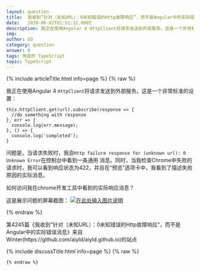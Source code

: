 ```yaml
---
layout: question
title:  我收到“针对（未知URL）：0未知错误的Http故障响应”，而不是Angular中的实际错误消息
date:   2020-06-02T01:51:12.000Z
description: 我正在使用Angular 4 HttpClient将请求发送到外部服务。这是一个非常标准的设置：this.httpClient.get(url).su...
img: 
author: GO
category: question
answer: 0
tags: 角度的 TypeScript
topic: TypeScript
---
```

<div class="article-root">
  <div class="article">
    {% include articleTitle.html info=page %}
    {% raw %}
    <div class="article-content"><p><font style="vertical-align: inherit;"><font style="vertical-align: inherit;">我正在使用Angular 4 </font></font><code>HttpClient</code><font style="vertical-align: inherit;"><font style="vertical-align: inherit;">将请求发送到外部服务。</font><font style="vertical-align: inherit;">这是一个非常标准的设置：</font></font></p>

<pre class="lang-js prettyprint prettyprinted" style=""><code><span class="kwd">this</span><span class="pun">.</span><span class="pln">httpClient</span><span class="pun">.</span><span class="kwd">get</span><span class="pun">(</span><span class="pln">url</span><span class="pun">).</span><span class="pln">subscribe</span><span class="pun">(</span><span class="pln">response </span><span class="pun">=&gt;</span><span class="pln"> </span><span class="pun">{</span><font></font><span class="pln">
  </span><span class="com">//do something with response</span><font></font><span class="pln">
</span><span class="pun">},</span><span class="pln"> err </span><span class="pun">=&gt;</span><span class="pln"> </span><span class="pun">{</span><font></font><span class="pln">
  console</span><span class="pun">.</span><span class="pln">log</span><span class="pun">(</span><span class="pln">err</span><span class="pun">.</span><span class="pln">message</span><span class="pun">);</span><font></font><span class="pln">
</span><span class="pun">},</span><span class="pln"> </span><span class="pun">()</span><span class="pln"> </span><span class="pun">=&gt;</span><span class="pln"> </span><span class="pun">{</span><font></font><span class="pln">
  console</span><span class="pun">.</span><span class="pln">log</span><span class="pun">(</span><span class="str">'completed'</span><span class="pun">);</span><font></font><span class="pln">
</span><span class="pun">}</span><font></font>
</code></pre>

<p><font style="vertical-align: inherit;"><font style="vertical-align: inherit;">问题是，当请求失败时，我会</font></font><code>Http failure response for (unknown url): 0 Unknown Error</code><font style="vertical-align: inherit;"><font style="vertical-align: inherit;">在控制台中</font><font style="vertical-align: inherit;">看到一条通用 
 </font><font style="vertical-align: inherit;">消息。</font><font style="vertical-align: inherit;">同时，当我检查Chrome中失败的请求时，我可以看到响应状态为422，并且在“预览”选项卡中，我看到了描述失败原因的实际消息。</font></font></p>

<p><font style="vertical-align: inherit;"><font style="vertical-align: inherit;">如何访问我在chrome开发工具中看到的实际响应消息？</font></font></p>

<p><font style="vertical-align: inherit;"><font style="vertical-align: inherit;">这是展示问题的屏幕截图：
</font></font><a href="https://www.samyoc.com//uploads/users/24177/images/thumbnails/1591062545563.png" data-src="https://www.samyoc.com//uploads/users/24177/images/1591062545563.png" rel="noreferrer"><img src="https://i.stack.imgur.com/UUp2f.png" alt="在此处输入图片说明"></a></p></div>
    {% endraw %}
  </div>
  <p class="winter_mark">第4245篇《我收到“针对（未知URL）：0未知错误的Http故障响应”，而不是Angular中的实际错误消息》来自Winter(https://github.com/aiyld/aiyld.github.io)的站点</p>
  <div class="discuss-wrapper">
    {% include discussTitle.html info=page %}
    {% raw %}
    
    {% endraw %}
  </div>
<div>
